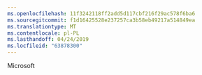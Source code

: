 ```yaml
---
ms.openlocfilehash: 11f3242118ff2add5d117cbf216f29ac578f6ba6
ms.sourcegitcommit: f1d16425528e237257ca3b58eb49217a514849ea
ms.translationtype: MT
ms.contentlocale: pl-PL
ms.lasthandoff: 04/24/2019
ms.locfileid: "63878300"
---
```

Microsoft